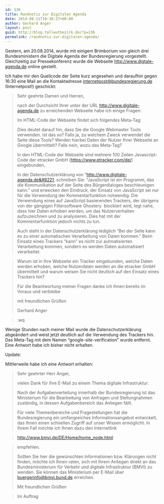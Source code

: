 ```yaml
---
id: 136
title: Randnotiz zur Digitalen Agenda
date: 2014-08-21T10:38:27+00:00
author: Gerhard Anger
layout: post
guid: http://blog.tollwutbezirk.de/?p=136
permalink: /randnotiz-zur-digitalen-agenda/
---
```

Gestern, am 20.08.2014, wurde mit einigem Brimborium von gleich drei Bundesministern die Digitale Agenda der Bundesregierung vorgestellt. Gleichzeitig zur Pressekonferenz wurde die Webseite <http://www.digtale-agenda.de> online gestellt.

Ich habe mir den Quellcode der Seite kurz angesehen und daraufhin gegen 16:30 eine Mail an die Kontaktadresse internetpost@bundesregierung.de (Internetpost!) geschickt:

> Sehr geehrte Damen und Herren,
> 
> nach der Durchsicht Ihrer unter der URL http://www.digitale-agenda.de zu erreichenden Webseite habe ich einige Fragen:
> 
> Im HTML-Code der Webseite findet sich folgendes Meta-Tag:
> 
> <meta name=&#8221;google-site-verification&#8221; content=&#8221;xN8tF68aejNxHCVLZNA6tCt5r8lWVRTl4pWW0ExqPdE&#8221; />
> 
> Dies deutet darauf hin, dass Sie die Google Webmaster Tools verwenden. Ist das so? Falls ja, zu welchem Zweck verwendet die Seite diese Tools? Werden hierbei Daten der Nutzer Ihrer Webseite an Google übermittelt? Falls nein, wozu das Meta-Tag?
> 
> In den HTML-Code der Webseite sind mehrere 100 Zeilen Javascript-Code der etracker GmbH (https://www.etracker.com/de/) eingebunden.
> 
> In der Datenschutzerklärung von &#8220;http://www.digitale-agenda.de&#8221; schreiben Sie: &#8220;JavaScript ist ein Programm, das die Kommunikation auf der Seite des Bürgerdialoges beschleunigen kann.&#8221; und erwecken den Eindruck, der Einsatz von JavaScript sei nur für die Verwendung der Kommentarfunktion notwendig. Die Verwendung eines auf JavaScript basierenden Trackers, der übrigens von der gängigen Filtersoftware Ghostery  blockiert wird, legt nahe, dass hier Daten erhoben werden, um das Nutzerverhalten aufzuzeichnen und zu analysieren. Dies hat mit der Kommentarfunktion jedoch nichts zu tun.
> 
> Auch steht in der Datenschutzerklärung lediglich &#8220;Bei der Seite kann es zu einer automatischen Verarbeitung von Daten kommen.&#8221; Beim Einsatz eines Trackers &#8220;kann&#8221; es nicht zur autmatisierten Verarbeitung kommen, sondern es werden Daten automatisiert verarbeitet.
  
> Warum ist in Ihre Webseite ein Tracker eingebunden, welche Daten werden erhoben, welche Nutzerdaten werden an die etracker GmbH übermittelt und warum weisen Sie nicht deutlich auf den Einsatz eines Trackers hin?
> 
> Für die Beantwortung meiner Fragen danke ich Ihnen bereits im Voraus und verbleibe
> 
> mit freundlichen Grüßen
> 
> Gerhard Anger
  
> :wq

Wenige Stunden nach meiner Mail wurde die Datenschutzerklärung abgeändert und weist jetzt deutlich auf die Verwendung des Trackers hin. Das Meta-Tag mit dem Namen &#8220;google-site-verification&#8221; wurde entfernt. Eine Antwort habe ich bisher nicht erhalten.

Update:

Mittlerweile habe ich eine Antwort erhalten:

> Sehr geehrter Herr Anger,
> 
> vielen Dank für Ihre E-Mail zu einem Thema digitale Infrastruktur.
> 
> Nach der Aufgabenverteilung innerhalb der Bundesregierung ist das Ministerium für die Bearbeitung von Anfragen und Stellungnahmen zuständig, in dessen Aufgabenbereich das Anliegen fällt.
> 
> Für viele Themenbereiche und Fragestellungen hat die Bundesregierung ein umfangreiches Informationsangebot entwickelt, das Ihnen einen schnellen Zugriff auf unser Wissen ermöglicht. In Ihrem Fall möchte ich Ihnen dazu den Internetlink
  
> http://www.bmvi.de/DE/Home/home_node.html
  
> empfehlen.
> 
> Sollten Sie hier die gewünschten Informationen bzw. Klärungen nicht finden, möchte ich Ihnen raten, sich mit Ihrem Anliegen direkt an das Bundesministerium für Verkehr und digitale Infrastruktur (BMVI) zu wenden. Sie können das Ministerium per E-Mail über buergerinfo@bmvi.bund.de erreichen.
> 
> Mit freundlichen Grüßen
  
> Im Auftrag

&nbsp;